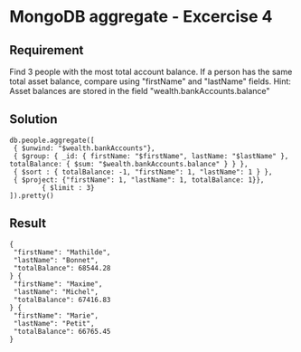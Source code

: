 # MongoDB aggregate - Excercise 4

## Requirement

Find 3 people with the most total account balance. If a person has the same total asset balance, compare using "firstName" and "lastName" fields.
Hint: Asset balances are stored in the field "wealth.bankAccounts.balance"

## Solution

```agg
db.people.aggregate([
 { $unwind: "$wealth.bankAccounts"},
 { $group: { _id: { firstName: "$firstName", lastName: "$lastName" }, totalBalance: { $sum: "$wealth.bankAccounts.balance" } } },
 { $sort : { totalBalance: -1, "firstName": 1, "lastName": 1 } },
 { $project: {"firstName": 1, "lastName": 1, totalBalance: 1}},
        { $limit : 3}
]).pretty()

```

## Result

```result
{
 "firstName": "Mathilde",
 "lastName": "Bonnet",
 "totalBalance": 68544.28
} {
 "firstName": "Maxime",
 "lastName": "Michel",
 "totalBalance": 67416.83
} {
 "firstName": "Marie",
 "lastName": "Petit",
 "totalBalance": 66765.45
}

```